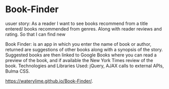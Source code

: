 # Book-Finder


 usuer story: As a reader I want to see books recommend from a title entered/ books
								recommended from genres. Along with reader reviews and rating. So that I can find new
        
        
Book Finder: is an app in which you enter the name of book or author, returned are suggestions of other books along with a synopsis of the story. Suggested books are then linked to Google Books where you can read a preview of the book, and if available the New York Times review of the book.
Technologies and Libraries Used: jQuery, AJAX calls to external APIs, Bulma CSS.


 https://waterylime.github.io/Book-Finder/.
